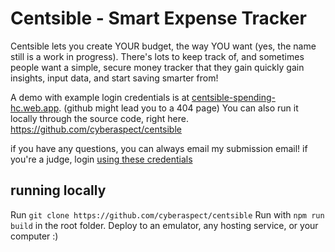 # Centsible - Smart Expense Tracker

Centsible lets you create YOUR budget, the way YOU want (yes, the name still is a work in progress). There's lots to keep track of, and sometimes people want a simple, secure money tracker that they gain quickly gain insights, input data, and start saving smarter from!

A demo with example login credentials is at [centsible-spending-hc.web.app](https://centsible-spending-hc.web.app/). (github might lead you to a 404 page) You can also run it locally through the source code, right here. https://github.com/cyberaspect/centsible

if you have any questions, you can always email my submission email!
if you're a judge, login [using these credentials](https://centsible-spending-hc.web.app/dev/playintellectra/cyberaspect/tempcred.md)

## running locally
Run `git clone https://github.com/cyberaspect/centsible`
Run with `npm run build` in the root folder.
Deploy to an emulator, any hosting service, or your computer :&#41;